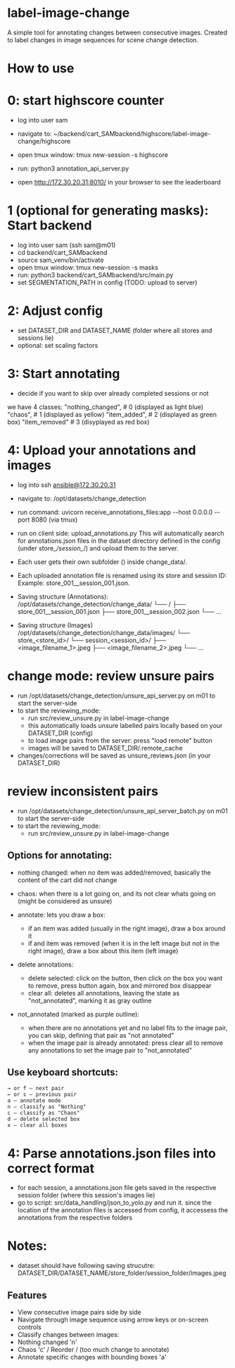 # label-image-change

A simple tool for annotating changes between consecutive images. Created to label changes in image sequences for scene change detection.

# How to use

# 0: start highscore counter
* log into user sam
* navigate to: ~/backend/cart_SAMbackend/highscore/label-image-change/highscore
* open tmux window: tmux new-session -s highscore
* run: python3 annotation_api_server.py

* open http://172.30.20.31:8010/ in your browser to see the leaderboard


# 1 (optional for generating masks): Start backend
* log into user sam (ssh sam@m01)
* cd backend/cart_SAMbackend
* source sam_venv/bin/activate
* open tmux window: tmux new-session -s masks
*  run: python3  backend/cart_SAMbackend/src/main.py
* set SEGMENTATION_PATH in config (TODO: upload to server)

# 2: Adjust config
*  set DATASET_DIR and DATASET_NAME (folder where all stores and sessions lie)
* optional: set scaling factors

# 3: Start annotating

* decide if you want to skip over already completed sessions or not

we have 4 classes:
        "nothing_changed",  # 0 (displayed as light blue)
        "chaos",            # 1 (displayed as yellow)
        "item_added",       # 2 (displayed as green box)
        "item_removed"      # 3 (disyplayed as red box)


# 4: Upload your annotations and images

* log into ssh ansible@172.30.20.31
* navigate to: /opt/datasets/change_detection
* run command: uvicorn receive_annotations_files:app --host 0.0.0.0 --port 8080 (via tmux)

* run on client side: upload_annotations.py
This will automatically search for annotations.json files in the dataset directory defined in the config (under store_*/session_*/) and upload them to the server.

* Each user gets their own subfolder (<username>) inside change_data/.
* Each uploaded annotation file is renamed using its store and session ID: Example: store_001__session_001.json.

* Saving structure (Annotations):
/opt/datasets/change_detection/change_data/
└── <username>/
    ├── store_001__session_001.json
    ├── store_001__session_002.json
    └── ...
    
* Saving structure (Images)
/opt/datasets/change_detection/change_data/images/
└── store_<store_id>/
    └── session_<session_id>/
        ├── <image_filename_1>.jpeg
        ├── <image_filename_2>.jpeg
        └── ...


# change mode: review unsure pairs
* run /opt/datasets/change_detection/unsure_api_server.py on m01 to start the server-side
* to start the reviewing_mode:
    * run src/review_unsure.py in label-image-change
    * this automatically loads unsure labelled pairs locally based on your DATASET_DIR (config)
    * to load image pairs from the server: press "load remote" button
    * images will be saved to DATASET_DIR/.remote_cache
* changes/corrections will be saved as unsure_reviews.json (in your DATASET_DIR)


# review inconsistent pairs

* run /opt/datasets/change_detection/unsure_api_server_batch.py on m01 to start the server-side
* to start the reviewing_mode:
    * run src/review_unsure.py in label-image-change



## Options for annotating:
* nothing changed: when no item was added/removed, basically the content of the cart did not change
* chaos: when there is a lot going on, and its not clear whats going on (might be considered as unsure)
* annotate: lets you draw a box:
    - if an item was added (usually in the right image), draw a box around it
    - if and item was removed (when it is in the left image but not in the right image), draw a box about this item (left image)

* delete annotations:
    - delete selected: click on the button, then click on the box you want to remove, press button again, box and mirrored box disappear
    - clear all: deletes all annotations, leaving the state as "not_annotated", marking it as gray outline

* not_annotated (marked as purple outline):
    - when there are no annotations yet and no label fits to the image pair, you can skip, defining that pair as "not annotated"
    - when the image pair is already annotated: press clear all to remove any annotations to set the image pair to "not_annotated"

## Use keyboard shortcuts:

    → or f — next pair
    ← or s — previous pair
    a — annotate mode
    n — classify as "Nothing"
    c — classify as "Chaos"
    d — delete selected box
    x — clear all boxes

# 4: Parse annotations.json files into correct format

* for each session, a annotations.json file gets saved in the respective session folder (where this session's images lie)
* go to script: src/data_handling/json_to_yolo.py  and run it. since the location of the annotation files is accessed from config, it accessess the annotations from the respective folders



# Notes:
* dataset should have following saving strucutre: DATASET_DIR/DATASET_NAME/store_folder/session_folder/images.jpeg



## Features

- View consecutive image pairs side by side
- Navigate through image sequence using arrow keys or on-screen controls
- Classify changes between images:
- Nothing changed 'n'
- Chaos 'c' / Reorder / (too much change to annotate)
- Annotate specific changes with bounding boxes 'a'


